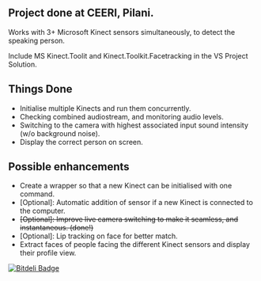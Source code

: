 Project done at CEERI, Pilani.
----------------------------------
Works with 3+ Microsoft Kinect sensors simultaneously, to detect the speaking person.

Include MS Kinect.Toolit and Kinect.Toolkit.Facetracking in the VS Project Solution.

## Things Done

* Initialise multiple Kinects and run them concurrently. 
* Checking combined audiostream, and monitoring audio levels.
* Switching to the camera with highest associated input sound intensity (w/o background noise).
* Display the correct person on screen.

## Possible enhancements

* Create a wrapper so that a new Kinect can be initialised with one command.
* [Optional]: Automatic addition of sensor if a new Kinect is connected to the computer.
* <del> [Optional]: Improve live camera switching to make it seamless, and instantaneous. (done!) </del>
* [Optional]: Lip tracking on face for better match.
* Extract faces of people facing the different Kinect sensors and display their profile view.

[![Bitdeli Badge](https://d2weczhvl823v0.cloudfront.net/uvcyclotron/kinect-speaker-detection/trend.png)](https://bitdeli.com/free "Bitdeli Badge")